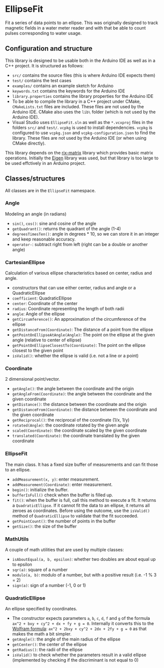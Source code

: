 # EllipseFit

Fit a series of data points to an ellipse. This was originally designed to track magnetic fields in a water meter reader
and with that be able to count pulses corresponding to water usage.

## Configuration and structure

This library is designed to be usable both in the Arduino IDE as well as in a C++ project. It is structured as follows:

- `src/` contains the source files (this is where Arduino IDE expects them)
- `test/` contains the test cases
- `examples/` contains an example sketch for Arduino
- `keywords.txt` contains the keywords for the Arduino IDE
- `library.properties` contains the library properties for the Arduino IDE
- To be able to compile the library in a C++ project under CMake, `CMakeLists.txt` files are included. These files are not used by the Arduino IDE.
	CMake also uses the `lib\` folder (which is not used by the Arduino IDE).
- Visual Studio uses `EllipseFit.sln` as well as the `*.vcxproj` files in the folders `src/` and `test/`. `vcpkg` is used to install dependencies. `vcpkg` is configured to use
	`vcpkg.json` and `vcpkg-configuration.json` to find the library. These files are not used by the Arduino IDE (or when using CMake directly).

This library depends on the [rix-matrix](https://github.com/essenius/Matrix) library which provides basic matrix operations.
Initially the [Eigen](https://eigen.tuxfamily.org) library was used, but that library is too large to be used effctively in an Arduino project.

## Classes/structures

All classes are in the `EllipseFit` namespace.

### Angle

Modeling an angle (in radians)

- `sin()`, `cos()`: sine and cosine of the angle
- `getQuadrant()`: returns the quadrant of the angle (1-4)
- `degreesTimesTen()`: angle in degrees * 10, so we can store it in an integer and keep reasonable accuracy.
- `operator-`: subtract right from left (right can be a double or another angle)

### CartesianEllipse

Calculation of various ellipse characteristics based on center, radius and angle.

- constructors that can use  either center, radius and angle or a QuadraticEllipse
- `coefficient`: QuadraticEllipse
- `center`: Coordinate of the center
- `radius`: Coordinate representing the length of both radii
- `angle`: Angle of the ellipse
- `getCircumference()`: An approximation of the circumference of the ellipse
- `getDistanceFrom(Coordinate)`: The distance of a point from the ellipse
- `getPointOnEllipseAtAngle(Angle)`: The point on the ellipse at the given angle (relative to center of	ellipse)
- `getPointOnEllipseClosestTo(Coordinate)`: The point on the ellipse closest to the given point
- `isValid()`: whether the ellipse is valid (i.e. not a line or a point)

### Coordinate

2 dimensional point/vector. 

- `getAngle()`: the angle between the coordinate and the origin
- `getAngleFrom(Coordinate)`: the angle between the coordinate and the given coordinate
- `getDistance()`: the distance between the coordinate and the origin
- `getDistanceFrom(Coordinate)`: the distance between the coordinate and the given coordinate
- `getReciprocal()`: the reciprocal of the coordinate (1/x, 1/y)
- `rotated(Angle)`: the coordinate rotated by the given angle
- `scaled(Coordinate)`: the coordinate scaled by the given coordinate
- `translated(Coordinate)`: the coordinate translated by the given coordinate

### EllipseFit

The main class. It has a fixed size	buffer of measurements and can fit those to an ellipse.

- `addMeasurement(x, y)`: enter measurement.
- `addMeasurement(Coordinate)`: enter measurement.
- `begin()`: initialize the buffer.
- `bufferIsFull()` check when the buffer is filled up. 
- `fit()`: when the buffer is full, call this method to execute a fit. It returns a `QuadraticEllipse`. If it cannot fit the data to an ellipse, it returns all zeroes as coordinates. Before using the outcome, use the `isValid()` method of `QuadraticEllipse` to validate that the fit succeeded.
- `getPointCount()`: the number of points in the buffer
- `getSize()`: the size of the buffer

### MathUtils

A couple of math utilities that are used by multiple classes:

- `isAboutEqual(a, b, epsilon)`: whether two doubles are about equal up to epsilon
- `sqr(a)`: square of a number
- `modulo(a, b)`: modulo of a number, but with a positive result (i.e. -1 % 3 = 2)
- `sign(a)`: sign of a number (-1, 0 or 1)

### QuadraticEllipse

An ellipse specified by coordinates.

- The constructor expects parameters `a`, `b`, `c`, `d`, `f` and `g` of the formula `ax^2 + bxy + cy^2 + dx + fy + g = 0`.
Internally it converts this to the [Wolfram formula](https://mathworld.wolfram.com/QuadraticCurve.html): `ax^2 + 2bxy + cy^2 + 2dx + 2fy + g = 0` as that makes the math a bit simpler.
- `getAngle()`: the angle of the main radius of the ellipse
- `getCenter()`: the center of the ellipse
- `getRadius()`: the radii of the ellipse
- `isValid()` to check whether the parameters result in a valid ellipse (implemented by checking if the discriminant is not equal to 0)
